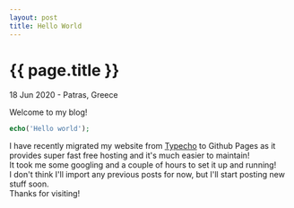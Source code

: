 ```yaml
---
layout: post
title: Hello World
---
```


{{ page.title }}
================

<p class="meta">18 Jun 2020 - Patras, Greece</p>

Welcome to my blog!  
```php
echo('Hello world');
```
I have recently migrated my website from [Typecho](https://typecho.org) to Github Pages as it provides super fast free hosting and it's much easier to maintain!  
It took me some googling and a couple of hours to set it up and running!  
I don't think I'll import any previous posts for now, but I'll start posting new stuff soon.  
Thanks for visiting!
